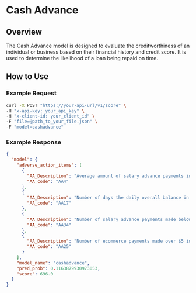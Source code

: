 # Cash Advance

## Overview

The Cash Advance model is designed to evaluate the creditworthiness of an individual or business based on their financial history and credit score. It is used to determine the likelihood of a loan being repaid on time.

## How to Use

### Example Request

```bash
curl -X POST "https://your-api-url/v1/score" \
-H "x-api-key: your_api_key" \
-H "x-client-id: your_client_id" \
-F "file=@path_to_your_file.json" \
-F "model=cashadvance"
```

### Example Response

```json
{
  "model": {
    "adverse_action_items": [
      {
        "AA_Description": "Average amount of salary advance payments in last 1 month",
        "AA_code": "AA4"
      },
      {
        "AA_Description": "Number of days the daily overall balance in cash/checking/saving accounts was less than $1000 in last 1 month",
        "AA_code": "AA17"
      },
      {
        "AA_Description": "Number of salary advance payments made below $100 in last 6 months",
        "AA_code": "AA34"
      },
      {
        "AA_Description": "Number of ecommerce payments made over $5 in last 1 month",
        "AA_code": "AA25"
      }
    ],
    "model_name": "cashadvance",
    "pred_prob": 0.1163879930973053,
    "score": 696.0
  }
}
```
